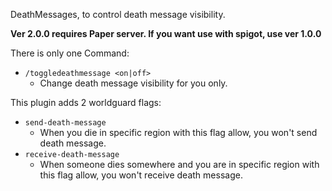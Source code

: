 DeathMessages, to control death message visibility.

**Ver 2.0.0 requires Paper server. If you want use with spigot, use ver 1.0.0**

There is only one Command:
* `/toggledeathmessage <on|off>`
  * Change death message visibility for you only.

This plugin adds 2 worldguard flags:
* `send-death-message`
  * When you die in specific region with this flag allow, you won't send death message.
* `receive-death-message`
  * When someone dies somewhere and you are in specific region with this flag allow, you won't receive death message.

